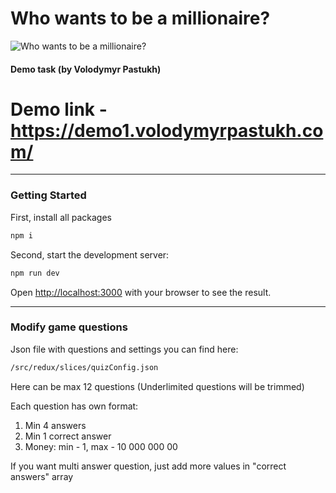 # Who wants to be a millionaire?
![Who wants to be a millionaire?](https://i.ibb.co/zNhnPCs/Group-265-1.png)


#### Demo task (by Volodymyr Pastukh)
# Demo link - https://demo1.volodymyrpastukh.com/

---

### Getting Started

First, install all packages
```bash
npm i
```

Second, start the development server:

```bash
npm run dev
```

Open [http://localhost:3000](http://localhost:3000) with your browser to see the result.

---

### Modify game questions

Json file with questions and settings you can find here:
```bash
/src/redux/slices/quizConfig.json
```
Here can be max 12 questions (Underlimited questions will be trimmed)

Each question has own format:
1. Min 4 answers
2. Min 1 correct answer
3. Money: min - 1, max - 10 000 000 00

If you want multi answer question, just add more values in "correct answers" array

